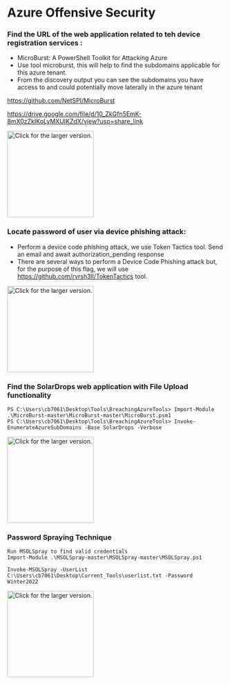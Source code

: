 # Azure Offensive Security

### Find the URL of the web application related to teh device registration services :
+ 	MicroBurst: A PowerShell Toolkit for Attacking Azure
+	Use tool microburst, this will help to find the subdomains applicable for this azure tenant.
+	From the discovery output you can see the subdomains you have access to and could potentially move  laterally in the azure tenant

https://github.com/NetSPI/MicroBurst


https://drive.google.com/file/d/10_ZkGfn5EmK-8mX0zZkIKoLyMXUIKZdX/view?usp=share_link

<a href="https://drive.google.com/uc?export=view&id=10_ZkGfn5EmK-8mX0zZkIKoLyMXUIKZdX"><img src="https://drive.google.com/uc?export=view&id=10_ZkGfn5EmK-8mX0zZkIKoLyMXUIKZdX/" style="width: 200px; max-width: 50%; height: auto" title="Click for the larger version." /></a>


### Locate password of user via device phishing attack:

+ Perform a device code phishing attack, we use Token Tactics tool. Send an email and await authorization_pending response
+ There are several ways to perform a Device Code Phishing attack but, for the purpose of this flag, we will use https://github.com/rvrsh3ll/TokenTactics tool.


<a href="https://drive.google.com/uc?export=view&id=1QNwRvGDP2z75rJj8tiahJcqBj0wSb9OH_"><img src="https://drive.google.com/uc?export=view&id=1QNwRvGDP2z75rJj8tiahJcqBj0wSb9OH_/" style="width: 200px; max-width: 50%; height: auto" title="Click for the larger version." /></a>



### Find the SolarDrops web application with File Upload functionality

```
PS C:\Users\cb7061\Desktop\Tools\BreachingAzureTools> Import-Module .\MicroBurst-master\MicroBurst-master\MicroBurst.psm1
PS C:\Users\cb7061\Desktop\Tools\BreachingAzureTools> Invoke-EnumerateAzureSubDomains -Base SolarDrops -Verbose

```

<a href="https://drive.google.com/uc?export=view&id=1LvBp7r9_GRGOYVdEsPgo_E9x_DhllqSl"><img src="https://drive.google.com/uc?export=view&id=1LvBp7r9_GRGOYVdEsPgo_E9x_DhllqSl/" style="width: 200px; max-width: 50%; height: auto" title="Click for the larger version." /></a>


### Password Spraying Technique

```
Run MSOLSpray to find valid credentials
Import-Module .\MSOLSpray-master\MSOLSpray-master\MSOLSpray.ps1

Invoke-MSOLSpray -UserList C:\Users\cb7061\Desktop\Current_Tools\userlist.txt -Password Winter2022

```

<a href="https://drive.google.com/uc?export=view&id=1NvKwrBPrkMLikqwYwP4obTk9lwQ0rvrd"><img src="https://drive.google.com/uc?export=view&id=1NvKwrBPrkMLikqwYwP4obTk9lwQ0rvrd/" style="width: 200px; max-width: 50%; height: auto" title="Click for the larger version." /></a>

